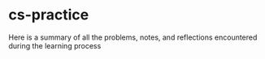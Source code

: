 # cs-practice

Here is a summary of all the problems, notes, and reflections encountered during the learning process
